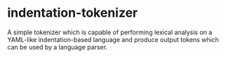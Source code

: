 # indentation-tokenizer
A simple tokenizer which is capable of performing lexical analysis on a YAML-like indentation-based language and produce output tokens which can be used by a language parser.
